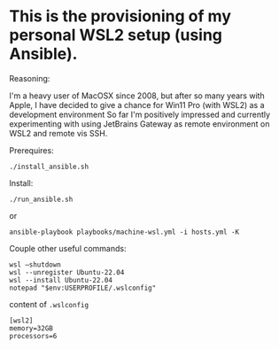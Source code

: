 # This is the provisioning of my personal WSL2 setup (using Ansible).

Reasoning:

I'm a heavy user of MacOSX since 2008, but after so many years with Apple, I have decided to give a chance for Win11 Pro (with WSL2) as a development environment
So far I'm positively impressed and currently experimenting with using JetBrains Gateway as remote environment on WSL2 and remote vis SSH.

Prerequires:

    ./install_ansible.sh

Install:

    ./run_ansible.sh

or

    ansible-playbook playbooks/machine-wsl.yml -i hosts.yml -K 

Couple other useful commands:

    wsl —shutdown
    wsl --unregister Ubuntu-22.04
    wsl --install Ubuntu-22.04
    notepad "$env:USERPROFILE/.wslconfig"

content of `.wslconfig`
```properties
[wsl2]
memory=32GB
processors=6
```